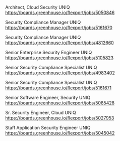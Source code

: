 Architect, Cloud Security UNIQ https://boards.greenhouse.io/flexport/jobs/5050846

Security Compliance Manager UNIQ https://boards.greenhouse.io/flexport/jobs/5161670

Security Compliance Manager UNIQ https://boards.greenhouse.io/flexport/jobs/4812660

Senior Enterprise Security Engineer UNIQ https://boards.greenhouse.io/flexport/jobs/5105823

Senior Security Compliance Specialist UNIQ https://boards.greenhouse.io/flexport/jobs/4983402

Senior Security Compliance Specialist UNIQ https://boards.greenhouse.io/flexport/jobs/5161671

Senior Software Engineer, Security UNIQ https://boards.greenhouse.io/flexport/jobs/5085428

Sr. Security Engineer, Cloud  UNIQ https://boards.greenhouse.io/flexport/jobs/5027953

Staff Application Security Engineer UNIQ https://boards.greenhouse.io/flexport/jobs/5045042

